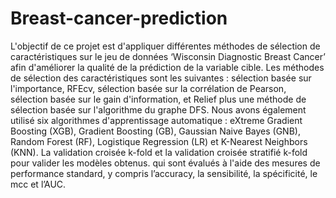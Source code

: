# Breast-cancer-prediction
L'objectif de ce projet est d'appliquer différentes méthodes de sélection de caractéristiques sur le jeu de données ‘Wisconsin
Diagnostic Breast Cancer’ afin d'améliorer la qualité de la prédiction de la variable cible. Les méthodes
de sélection des caractéristiques sont les suivantes : sélection basée sur l'importance, RFEcv, sélection
basée sur la corrélation de Pearson, sélection basée sur le gain d'information, et Relief plus une
méthode de sélection basée sur l'algorithme du graphe DFS. Nous avons également utilisé six
algorithmes d'apprentissage automatique : eXtreme Gradient Boosting (XGB), Gradient Boosting
(GB), Gaussian Naive Bayes (GNB), Random Forest (RF), Logistique Regression (LR) et K-Nearest
Neighbors (KNN). La validation croisée k-fold et la validation croisée stratifié k-fold pour valider les
modèles obtenus. qui sont évalués à l'aide des mesures de performance standard, y compris l’accuracy,
la sensibilité, la spécificité, le mcc et l’AUC.
